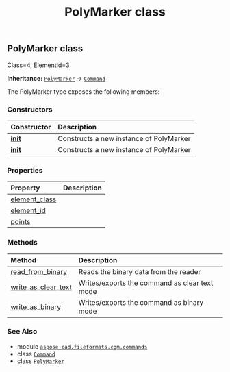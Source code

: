 ﻿---
title: PolyMarker class
second_title: Aspose.CAD for Python via .NET API References
description: 
type: docs
weight: 1410
url: /python-net/aspose.cad.fileformats.cgm.commands/polymarker/
is_root: false
---

## PolyMarker class

Class=4, ElementId=3



**Inheritance:** [`PolyMarker`](/cad/python-net/aspose.cad.fileformats.cgm.commands/polymarker) → 
[`Command`](/cad/python-net/aspose.cad.fileformats.cgm.commands/command)



The PolyMarker type exposes the following members:

### Constructors
| Constructor | Description |
| :- | :- |
| [__init__](/cad/python-net/aspose.cad.fileformats.cgm.commands/polymarker/__init__/#aspose.cad.fileformats.cgm.CgmFile) | Constructs a new instance of PolyMarker |
| [__init__](/cad/python-net/aspose.cad.fileformats.cgm.commands/polymarker/__init__/#aspose.cad.fileformats.cgm.CgmFile-list) | Constructs a new instance of PolyMarker |


### Properties
| Property | Description |
| :- | :- |
| [element_class](/cad/python-net/aspose.cad.fileformats.cgm.commands/polymarker/element_class) |  |
| [element_id](/cad/python-net/aspose.cad.fileformats.cgm.commands/polymarker/element_id) |  |
| [points](/cad/python-net/aspose.cad.fileformats.cgm.commands/polymarker/points) |  |


### Methods
| Method | Description |
| :- | :- |
| [read_from_binary](/cad/python-net/aspose.cad.fileformats.cgm.commands/polymarker/read_from_binary/#aspose.cad.fileformats.cgm.IBinaryReader) | Reads the binary data from the reader |
| [write_as_clear_text](/cad/python-net/aspose.cad.fileformats.cgm.commands/polymarker/write_as_clear_text/#aspose.cad.fileformats.cgm.IClearTextWriter) | Writes/exports the command as clear text mode |
| [write_as_binary](/cad/python-net/aspose.cad.fileformats.cgm.commands/polymarker/write_as_binary/#aspose.cad.fileformats.cgm.IBinaryWriter) | Writes/exports the command as binary mode |



### See Also
* module [`aspose.cad.fileformats.cgm.commands`](..)
* class [`Command`](/cad/python-net/aspose.cad.fileformats.cgm.commands/command)
* class [`PolyMarker`](/cad/python-net/aspose.cad.fileformats.cgm.commands/polymarker)
